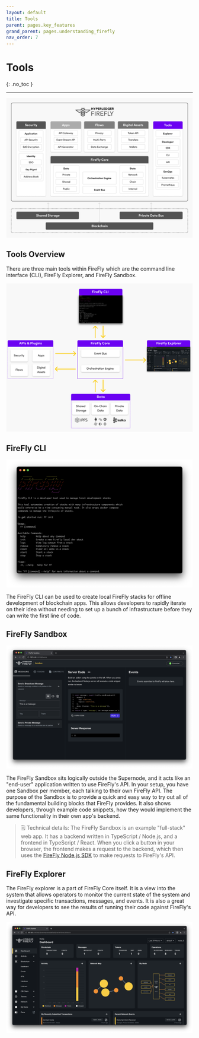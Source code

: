 ```yaml
---
layout: default
title: Tools
parent: pages.key_features
grand_parent: pages.understanding_firefly
nav_order: 7
---
```


# Tools

{: .no_toc }

---

![Hyperledger FireFly Tools](../../images/firefly_functionality_overview_tools.png)

## Tools Overview

There are three main tools within FireFly which are the command line interface (CLI), FireFly Explorer, and FireFly Sandbox.

![FireFly Core](../../images/firefly_core.png "FireFly Core")

## FireFly CLI

![FireFly CLI](../../images/firefly_cli.png)

The FireFly CLI can be used to create local FireFly stacks for offline development of blockchain apps. This allows developers to rapidly iterate on their idea without needing to set up a bunch of infrastructure before they can write the first line of code.

## FireFly Sandbox

![FireFly Sandbox](../../images/sandbox/sandbox_broadcast.png)

The FireFly Sandbox sits logically outside the Supernode, and it acts like an "end-user" application written to use FireFly's API. In your setup, you have one Sandbox per member, each talking to their own FireFly API. The purpose of the Sandbox is to provide a quick and easy way to try out all of the fundamental building blocks that FireFly provides. It also shows developers, through example code snippets, how they would implement the same functionality in their own app's backend.

> 🗒 Technical details: The FireFly Sandbox is an example "full-stack" web app. It has a backend written in TypeScript / Node.js, and a frontend in TypeScript / React. When you click a button in your browser, the frontend makes a request to the backend, which then uses the [FireFly Node.js SDK](https://www.npmjs.com/package/@hyperledger/firefly-sdk) to make requests to FireFly's API.

## FireFly Explorer

The FireFly explorer is a part of FireFly Core itself. It is a view into the system that allows operators to monitor the current state of the system and investigate specific transactions, messages, and events. It is also a great way for developers to see the results of running their code against FireFly's API.

![FireFly Explorer](../../images/firefly_explorer.png)
